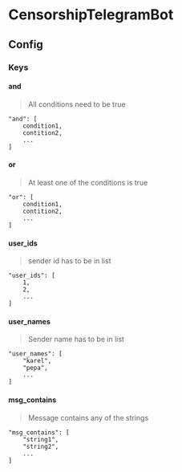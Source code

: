 # CensorshipTelegramBot

## Config

### Keys
#### and
>All conditions need to be true
```
"and": [
    condition1,
    contition2,
    ...
]
```
#### or
>At least one of the conditions is true
```
"or": [
    condition1,
    contition2,
    ...
]
```
#### user_ids
>sender id has to be in list
```
"user_ids": [
    1,
    2,
    ...
]
```
#### user_names
>Sender name has to be in list
```
"user_names": [
    "karel",
    "pepa",
    ...
]
```
#### msg_contains
>Message contains any of the strings
```
"msg_contains": [
    "string1",
    "string2",
    ...
]
```